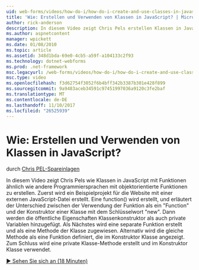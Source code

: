 ```yaml
---
uid: web-forms/videos/how-do-i/how-do-i-create-and-use-classes-in-javascript
title: 'Wie: Erstellen und Verwenden von Klassen in JavaScript? | Microsoft-Dokumentation'
author: rick-anderson
description: In diesem Video zeigt Chris Pels erstellen Klassen in JavaScript mit der Funktionalität anderer Programmiersprachen vergleichbar mit objektorientierten Capabilitie ähnelt...
ms.author: aspnetcontent
manager: wpickett
ms.date: 01/08/2010
ms.topic: article
ms.assetid: 348d1bda-69e0-4cb5-a59f-a104133c2f93
ms.technology: dotnet-webforms
ms.prod: .net-framework
msc.legacyurl: /web-forms/videos/how-do-i/how-do-i-create-and-use-classes-in-javascript
msc.type: video
ms.openlocfilehash: f3d62754f3052f6b4bff342b3387b301e428f899
ms.sourcegitcommit: 9a9483aceb34591c97451997036a9120c3fe2baf
ms.translationtype: MT
ms.contentlocale: de-DE
ms.lasthandoff: 11/10/2017
ms.locfileid: "26525939"
---
```

<a name="how-do-i-create-and-use-classes-in-javascript"></a>Wie: Erstellen und Verwenden von Klassen in JavaScript?
====================
durch [Chris PEL-Spareinlagen](https://twitter.com/chrispels)

In diesem Video zeigt Chris Pels wie Klassen in JavaScript mit Funktionen ähnlich wie andere Programmiersprachen mit objektorientierte Funktionen zu erstellen. Zuerst wird ein Beispielprojekt für die Website mit einer externen JavaScript-Datei erstellt. Eine function() wird erstellt, und erläutert der Unterschied zwischen der Verwendung der Funktion als ein "Function" und der Konstruktor einer Klasse mit dem Schlüsselwort "new". Dann werden die öffentliche Eigenschaften Klassenkonstruktor als auch private Variablen hinzugefügt. Als Nächstes wird eine separate Funktion erstellt und als eine Methode der Klasse zugewiesen. Alternativ wird die gleiche Methode als eine Funktion definiert, die im Konstruktor Klasse angezeigt. Zum Schluss wird eine private Klasse-Methode erstellt und im Konstruktor Klasse verwendet.

[&#9654; Sehen Sie sich an (18 Minuten)](https://channel9.msdn.com/Blogs/ASP-NET-Site-Videos/how-do-i-create-and-use-classes-in-javascript)
